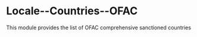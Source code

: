 Locale--Countries--OFAC
=======================

This module provides the list of OFAC comprehensive sanctioned countries 

